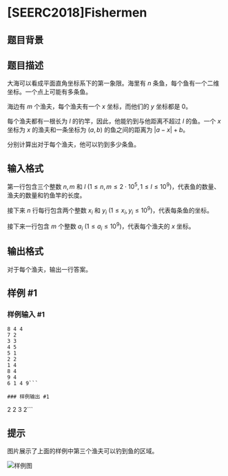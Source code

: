 # [SEERC2018]Fishermen

## 题目背景



## 题目描述

大海可以看成平面直角坐标系下的第一象限。海里有 $n$ 条鱼，每个鱼有一个二维坐标。一个点上可能有多条鱼。

海边有 $m$ 个渔夫，每个渔夫有一个 $x$ 坐标，而他们的 $y$ 坐标都是 $0$。

每个渔夫都有一根长为 $l$ 的钓竿，因此，他能钓到与他距离不超过 $l$ 的鱼。一个 $x$ 坐标为 $x$ 的渔夫和一条坐标为 $(a,b)$ 的鱼之间的距离为 $|a-x|+b$。

分别计算出对于每个渔夫，他可以钓到多少条鱼。

## 输入格式

第一行包含三个整数 $n, m$ 和 $l \ (1 \leq n,m \leq 2 \cdot 10^5, 1 \leq l \leq 10^9)$，代表鱼的数量、渔夫的数量和钓鱼竿的长度。

接下来 $n$ 行每行包含两个整数 $x_i$ 和 $y_i \ (1 \leq x_i, y_i \leq 10^9)$，代表每条鱼的坐标。

接下来一行包含 $m$ 个整数 $a_i \ (1 \leq a_i \leq 10^9)$，代表每个渔夫的 $x$ 坐标。

## 输出格式

对于每个渔夫，输出一行答案。

## 样例 #1

### 样例输入 #1
```
8 4 4
7 2
3 3
4 5
5 1
2 2
1 4
8 4
9 4
6 1 4 9```

### 样例输出 #1

```
2
2
3
2```

## 提示

图片展示了上面的样例中第三个渔夫可以钓到鱼的区域。

![样例图](https://cdn.luogu.com.cn/upload/image_hosting/cbfqtjw7.png)


